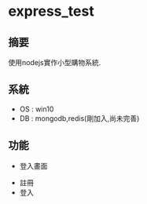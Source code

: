 # express_test

## 摘要
使用nodejs實作小型購物系統.

## 系統
* OS : win10
* DB : mongodb,redis(剛加入,尚未完善)

## 功能
* 登入畫面
 - 註冊
 - 登入
  



